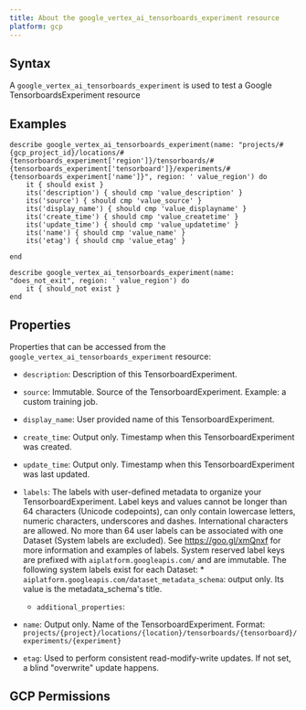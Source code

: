 ```yaml
---
title: About the google_vertex_ai_tensorboards_experiment resource
platform: gcp
---
```


## Syntax
A `google_vertex_ai_tensorboards_experiment` is used to test a Google TensorboardsExperiment resource

## Examples
```
describe google_vertex_ai_tensorboards_experiment(name: "projects/#{gcp_project_id}/locations/#{tensorboards_experiment['region']}/tensorboards/#{tensorboards_experiment['tensorboard']}/experiments/#{tensorboards_experiment['name']}", region: ' value_region') do
	it { should exist }
	its('description') { should cmp 'value_description' }
	its('source') { should cmp 'value_source' }
	its('display_name') { should cmp 'value_displayname' }
	its('create_time') { should cmp 'value_createtime' }
	its('update_time') { should cmp 'value_updatetime' }
	its('name') { should cmp 'value_name' }
	its('etag') { should cmp 'value_etag' }

end

describe google_vertex_ai_tensorboards_experiment(name: "does_not_exit", region: ' value_region') do
	it { should_not exist }
end
```

## Properties
Properties that can be accessed from the `google_vertex_ai_tensorboards_experiment` resource:


  * `description`: Description of this TensorboardExperiment.

  * `source`: Immutable. Source of the TensorboardExperiment. Example: a custom training job.

  * `display_name`: User provided name of this TensorboardExperiment.

  * `create_time`: Output only. Timestamp when this TensorboardExperiment was created.

  * `update_time`: Output only. Timestamp when this TensorboardExperiment was last updated.

  * `labels`: The labels with user-defined metadata to organize your TensorboardExperiment. Label keys and values cannot be longer than 64 characters (Unicode codepoints), can only contain lowercase letters, numeric characters, underscores and dashes. International characters are allowed. No more than 64 user labels can be associated with one Dataset (System labels are excluded). See https://goo.gl/xmQnxf for more information and examples of labels. System reserved label keys are prefixed with `aiplatform.googleapis.com/` and are immutable. The following system labels exist for each Dataset: * `aiplatform.googleapis.com/dataset_metadata_schema`: output only. Its value is the metadata_schema's title.

    * `additional_properties`: 

  * `name`: Output only. Name of the TensorboardExperiment. Format: `projects/{project}/locations/{location}/tensorboards/{tensorboard}/experiments/{experiment}`

  * `etag`: Used to perform consistent read-modify-write updates. If not set, a blind "overwrite" update happens.


## GCP Permissions
